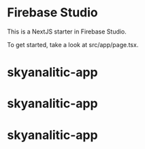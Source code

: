 # Firebase Studio

This is a NextJS starter in Firebase Studio.

To get started, take a look at src/app/page.tsx.
# skyanalitic-app
# skyanalitic-app
# skyanalitic-app
